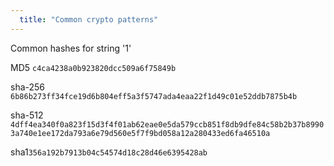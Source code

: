 ```yaml
---
  title: "Common crypto patterns"
---
```

Common hashes for string '1'

MD5 `c4ca4238a0b923820dcc509a6f75849b`

sha-256 `6b86b273ff34fce19d6b804eff5a3f5747ada4eaa22f1d49c01e52ddb7875b4b`

sha-512	`4dff4ea340f0a823f15d3f4f01ab62eae0e5da579ccb851f8db9dfe84c58b2b37b89903a740e1ee172da793a6e79d560e5f7f9bd058a12a280433ed6fa46510a`

sha1`356a192b7913b04c54574d18c28d46e6395428ab`
